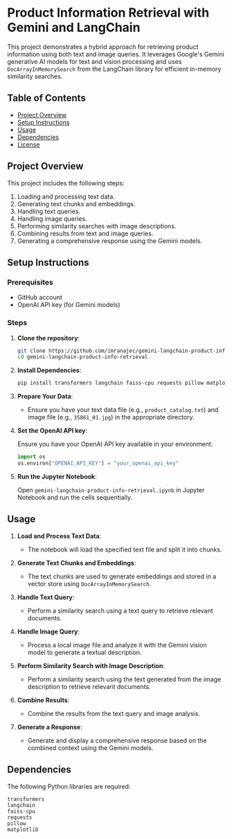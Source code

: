 # Product Information Retrieval with Gemini and LangChain

This project demonstrates a hybrid approach for retrieving product information using both text and image queries. It leverages Google's Gemini generative AI models for text and vision processing and uses `DocArrayInMemorySearch` from the LangChain library for efficient in-memory similarity searches.

## Table of Contents

- [Project Overview](#project-overview)
- [Setup Instructions](#setup-instructions)
- [Usage](#usage)
- [Dependencies](#dependencies)
- [License](#license)

## Project Overview

This project includes the following steps:
1. Loading and processing text data.
2. Generating text chunks and embeddings.
3. Handling text queries.
4. Handling image queries.
5. Performing similarity searches with image descriptions.
6. Combining results from text and image queries.
7. Generating a comprehensive response using the Gemini models.

## Setup Instructions

### Prerequisites

- GitHub account
- OpenAI API key (for Gemini models)

### Steps

1. **Clone the repository**:

    ```bash
    git clone https://github.com/imranajec/gemini-langchain-product-info-retrieval.git
    cd gemini-langchain-product-info-retrieval
    ```

2. **Install Dependencies**:

    ```bash
    pip install transformers langchain faiss-cpu requests pillow matplotlib
    ```

3. **Prepare Your Data**:
   - Ensure you have your text data file (e.g., `product_catalog.txt`) and image file (e.g., `35861_01.jpg`) in the appropriate directory.

4. **Set the OpenAI API key**:

    Ensure you have your OpenAI API key available in your environment:

    ```python
    import os
    os.environ["OPENAI_API_KEY"] = "your_openai_api_key"
    ```

5. **Run the Jupyter Notebook**:

    Open `gemini-langchain-product-info-retrieval.ipynb` in Jupyter Notebook and run the cells sequentially.

## Usage

1. **Load and Process Text Data**:
    - The notebook will load the specified text file and split it into chunks.

2. **Generate Text Chunks and Embeddings**:
    - The text chunks are used to generate embeddings and stored in a vector store using `DocArrayInMemorySearch`.

3. **Handle Text Query**:
    - Perform a similarity search using a text query to retrieve relevant documents.

4. **Handle Image Query**:
    - Process a local image file and analyze it with the Gemini vision model to generate a textual description.

5. **Perform Similarity Search with Image Description**:
    - Perform a similarity search using the text generated from the image description to retrieve relevant documents.

6. **Combine Results**:
    - Combine the results from the text query and image analysis.

7. **Generate a Response**:
    - Generate and display a comprehensive response based on the combined context using the Gemini models.

## Dependencies

The following Python libraries are required:

```plaintext
transformers
langchain
faiss-cpu
requests
pillow
matplotlib
